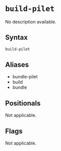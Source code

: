 # `build-pilet`

<!--start:auto-generated-->

No description available.

## Syntax

```sh
build-pilet 
```

## Aliases

- bundle-pilet
- build
- bundle

## Positionals

Not applicable.

## Flags

Not applicable.

<!--end:auto-generated-->
